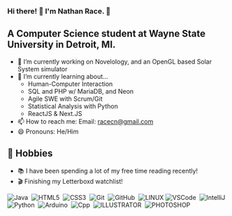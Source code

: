### Hi there! 👋 I'm Nathan Race. 🦭
## A Computer Science student at Wayne State University in Detroit, MI.

- 🔭 I’m currently working on Novelology, and an OpenGL based Solar System simulator
- 🌱 I’m currently learning about...
  - Human-Computer Interaction
  - SQL and PHP w/ MariaDB, and Neon
  - Agile SWE with Scrum/Git
  - Statistical Analysis with Python
  - ReactJS & Next.JS
- 📫 How to reach me: Email: racecn@gmail.com
- 😄 Pronouns: He/Him 

## 🙌 Hobbies

- :books: I have been spending a lot of my free time reading recently! 
- 🎬 Finishing my Letterboxd watchlist!

![Java](https://img.shields.io/badge/JAVA-007396.svg?&style=flat&logo=java&logoColor=white)&nbsp;
![HTML5](https://img.shields.io/badge/HTML5-E34F26.svg?&style=flat&logo=html5&logoColor=white)&nbsp;
![CSS3](https://img.shields.io/badge/CSS3-%231572B6.svg?&style=flat&logo=css3&logoColor=white)&nbsp;
![Git](https://img.shields.io/badge/GIT-%23F05033.svg?&style=flat&logo=git&logoColor=white)&nbsp;
![GitHub](https://img.shields.io/badge/GITHUB-%23121011.svg?&style=flat&logo=github&logoColor=white)&nbsp;
![LINUX](https://img.shields.io/badge/LINUX-FCC624?style=flat-square&logo=linux&logoColor=black)
![VSCode](https://img.shields.io/badge/VSCODE-007ACC.svg?&style=flat&logo=visual-studio-code)&nbsp;
![IntelliJ](https://img.shields.io/badge/INTELLIJ-000000.svg?&style=flat&logo=intellij-idea)&nbsp;
![Python](https://img.shields.io/badge/PYTHON-3776AB.svg?&style=flat&logo=python&logoColor=white)&nbsp;
![Arduino](https://img.shields.io/badge/ARDUINO-00979D.svg?&style=flat&logo=arduino&logoColor=white)&nbsp;
![Cpp](https://img.shields.io/badge/C++-00599C.svg?&style=flat&logo=c%2B%2B&logoColor=white)&nbsp;
![ILLUSTRATOR](https://img.shields.io/badge/ILLUSTRATOR-FFAE1A.svg?&style=flat&logo=adobe-illustrator&logoColor=black)&nbsp;
![PHOTOSHOP](https://img.shields.io/badge/PHOTOSHOP-31A8FF.svg?&style=flat&logo=adobe-photoshop&logoColor=white)&nbsp;
